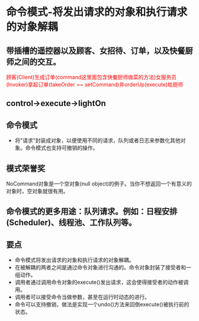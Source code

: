 # 命令模式-将发出请求的对象和执行请求的对象解耦

## 带插槽的遥控器以及顾客、女招待、订单，以及快餐厨师之间的交互。
<font color="red">顾客(Client)生成订单(command这里面包含快餐厨师做菜的方法)女服务员(Invoker)拿起订单(takeOrder == setCommand)并orderUp(execute)给厨师</font>

## control->execute->lightOn

## 命令模式
- 将"请求"封装成对象，以便使用不同的请求，队列或者日志来参数化其他对象。命令模式也支持可撤销的操作。

## 模式荣誉奖
NoCommand对象是一个空对象(null object)的例子。当你不想返回一个有意义的对象时，空对象就很有用。

## 命令模式的更多用途：队列请求。例如：日程安排(Scheduler)、线程池、工作队列等。

## 要点
- 命令模式将发出请求的对象和执行请求的对象解耦。
- 在被解耦的两者之间是通过命令对象进行沟通的。命令对象封装了接受者和一组动作。
- 调用者通过调用命令对象的execute()发出请求，这会使得接受者的动作被调用。
- 调用者可以接受命令当做参数，甚至在运行时动态的进行。
- 命令可以支持撤销，做法是实现一个undo()方法来回倒execute()被执行前的状态。
